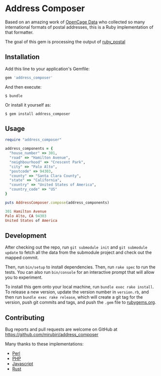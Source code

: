 # Address Composer

Based on an amazing work of [OpenCage Data](https://github.com/OpenCageData/address-formatting/)
who collected so many international formats of postal addresses, this is a Ruby implementation
of that formatter.

The goal of this gem is processing the output of [ruby_postal](https://github.com/openvenues/ruby_postal)

## Installation

Add this line to your application's Gemfile:

```ruby
gem 'address_composer'
```

And then execute:

    $ bundle

Or install it yourself as:

    $ gem install address_composer

## Usage

```ruby
require "address_composer"

address_components = {
  "house_number" => 301,
  "road" => "Hamilton Avenue",
  "neighbourhood" => "Crescent Park",
  "city" => "Palo Alto",
  "postcode" => 94303,
  "county" => "Santa Clara County",
  "state" => "California",
  "country" => "United States of America",
  "country_code" => "US"
}

puts AddressComposer.compose(address_components)

301 Hamilton Avenue
Palo Alto, CA 94303
United States of America
```

## Development

After checking out the repo, run `git submodule init` and `git submodule update` to fetch all the data from the submodule project and check out the mapped commit.

Then, run `bin/setup` to install dependencies. Then, run `rake spec` to run the tests. You can also run `bin/console` for an interactive prompt that will allow you to experiment.

To install this gem onto your local machine, run `bundle exec rake install`. To release a new version, update the version number in `version.rb`, and then run `bundle exec rake release`, which will create a git tag for the version, push git commits and tags, and push the `.gem` file to [rubygems.org](https://rubygems.org).

## Contributing

Bug reports and pull requests are welcome on GitHub at https://github.com/mirubiri/address_composer



Many thanks to these implementations:

- [Perl](https://github.com/OpenCageData/perl-Geo-Address-Formatter)
- [PHP](https://github.com/predicthq/address-formatter-php)
- [Javascript](https://github.com/fragaria/address-formatter)
- [Rust](https://github.com/CanalTP/address-formatter-rs)
